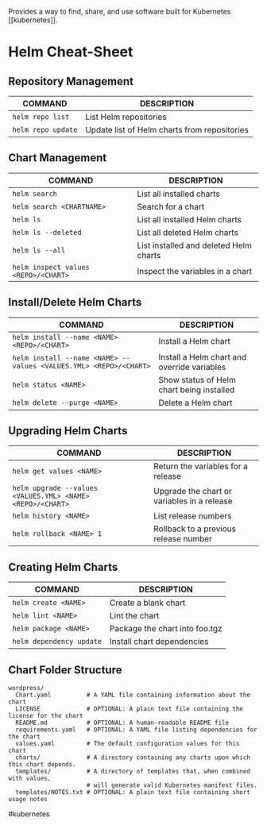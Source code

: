 Provides a way to find, share, and use software built for Kubernetes [[kubernetes]].
# Helm Cheat-Sheet
## Repository Management
COMMAND | DESCRIPTION
---|---
`helm repo list` | List Helm repositories
`helm repo update` | Update list of Helm charts from repositories

## Chart Management
COMMAND | DESCRIPTION
---|---
`helm search` | List all installed charts
`helm search <CHARTNAME>` | Search for a chart
`helm ls` | List all installed Helm charts
`helm ls --deleted` | List all deleted Helm charts
`helm ls --all` | List installed and deleted Helm charts
`helm inspect values <REPO>/<CHART>` | Inspect the variables in a chart

## Install/Delete Helm Charts
COMMAND | DESCRIPTION
---|---
`helm install --name <NAME> <REPO>/<CHART>` | Install a Helm chart
`helm install --name <NAME> --values <VALUES.YML> <REPO>/<CHART>` | Install a Helm chart and override variables
`helm status <NAME>` | Show status of Helm chart being installed
`helm delete --purge <NAME>` | Delete a Helm chart

## Upgrading Helm Charts
COMMAND | DESCRIPTION
---|---
`helm get values <NAME>` | Return the variables for a release
`helm upgrade --values <VALUES.YML> <NAME> <REPO>/<CHART>` | Upgrade the chart or variables in a release
`helm history <NAME>` | List release numbers
`helm rollback <NAME> 1` | Rollback to a previous release number

## Creating Helm Charts
COMMAND | DESCRIPTION
---|---
`helm create <NAME>` | Create a blank chart
`helm lint <NAME>` | Lint the chart
`helm package <NAME>` | Package the chart into foo.tgz
`helm dependency update` | Install chart dependencies

## Chart Folder Structure
```
wordpress/
  Chart.yaml          # A YAML file containing information about the chart
  LICENSE             # OPTIONAL: A plain text file containing the license for the chart
  README.md           # OPTIONAL: A human-readable README file
  requirements.yaml   # OPTIONAL: A YAML file listing dependencies for the chart
  values.yaml         # The default configuration values for this chart
  charts/             # A directory containing any charts upon which this chart depends.
  templates/          # A directory of templates that, when combined with values,
                      # will generate valid Kubernetes manifest files.
  templates/NOTES.txt # OPTIONAL: A plain text file containing short usage notes
```

#kubernetes 